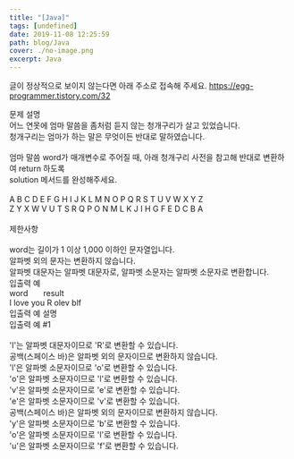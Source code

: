 ```yaml
---
title: "[Java]"
tags: [undefined]
date: 2019-11-08 12:25:59
path: blog/Java
cover: ./no-image.png
excerpt: Java
---
```

글이 정상적으로 보이지 않는다면 아래 주소로 접속해 주세요.
https://egg-programmer.tistory.com/32
<div class="__se_code_view language-javascript">문제&nbsp;설명</div>

<div class="__se_code_view language-javascript">어느&nbsp;연못에&nbsp;엄마&nbsp;말씀을&nbsp;좀처럼&nbsp;듣지&nbsp;않는&nbsp;청개구리가&nbsp;살고&nbsp;있었습니다<span class="token se-code-punctuation">.</span>&nbsp; <br/>청개구리는&nbsp;엄마가&nbsp;하는&nbsp;말은&nbsp;무엇이든&nbsp;반대로&nbsp;말하였습니다<span class="token se-code-punctuation">.</span> <br/><br/>엄마&nbsp;말씀&nbsp;word가&nbsp;매개변수로&nbsp;주어질&nbsp;때<span class="token se-code-punctuation">,</span>&nbsp;아래&nbsp;청개구리&nbsp;사전을&nbsp;참고해&nbsp;반대로&nbsp;변환하여&nbsp;<span class="token se-code-keyword">return</span>&nbsp;하도록&nbsp; <br/>solution&nbsp;메서드를&nbsp;완성해주세요<span class="token se-code-punctuation">.</span> <br/><br/><span class="token se-code-constant">A</span> <span class="token se-code-constant">B</span> <span class="token se-code-constant">C</span> <span class="token se-code-constant">D</span> <span class="token se-code-constant">E</span> <span class="token se-code-constant">F</span> <span class="token se-code-constant">G</span> <span class="token se-code-constant">H</span> <span class="token se-code-constant">I</span> <span class="token se-code-constant">J</span> <span class="token se-code-constant">K</span> <span class="token se-code-constant">L</span> <span class="token se-code-constant">M</span> <span class="token se-code-constant">N</span> <span class="token se-code-constant">O</span> <span class="token se-code-constant">P</span> <span class="token se-code-constant">Q</span> <span class="token se-code-constant">R</span> <span class="token se-code-constant">S</span> <span class="token se-code-constant">T</span> <span class="token se-code-constant">U</span> <span class="token se-code-constant">V</span> <span class="token se-code-constant">W</span> <span class="token se-code-constant">X</span> <span class="token se-code-constant">Y</span> <span class="token se-code-constant">Z</span> <br/><span class="token se-code-constant">Z</span> <span class="token se-code-constant">Y</span> <span class="token se-code-constant">X</span> <span class="token se-code-constant">W</span> <span class="token se-code-constant">V</span> <span class="token se-code-constant">U</span> <span class="token se-code-constant">T</span> <span class="token se-code-constant">S</span> <span class="token se-code-constant">R</span> <span class="token se-code-constant">Q</span> <span class="token se-code-constant">P</span> <span class="token se-code-constant">O</span> <span class="token se-code-constant">N</span> <span class="token se-code-constant">M</span> <span class="token se-code-constant">L</span> <span class="token se-code-constant">K</span> <span class="token se-code-constant">J</span> <span class="token se-code-constant">I</span> <span class="token se-code-constant">H</span> <span class="token se-code-constant">G</span> <span class="token se-code-constant">F</span> <span class="token se-code-constant">E</span> <span class="token se-code-constant">D</span> <span class="token se-code-constant">C</span> <span class="token se-code-constant">B</span> <span class="token se-code-constant">A</span></div>

<div class="__se_code_view language-javascript"><br/>제한사항</div>

<div class="__se_code_view language-javascript"><br/>word는&nbsp;길이가&nbsp;<span class="token se-code-number">1</span>&nbsp;이상&nbsp;<span class="token se-code-number">1</span><span class="token se-code-punctuation">,</span><span class="token se-code-number">000</span>&nbsp;이하인&nbsp;문자열입니다<span class="token se-code-punctuation">.</span> <br/>알파벳&nbsp;외의&nbsp;문자는&nbsp;변환하지&nbsp;않습니다<span class="token se-code-punctuation">.</span> <br/>알파벳&nbsp;대문자는&nbsp;알파벳&nbsp;대문자로<span class="token se-code-punctuation">,</span>&nbsp;알파벳&nbsp;소문자는&nbsp;알파벳&nbsp;소문자로&nbsp;변환합니다<span class="token se-code-punctuation">.</span> </div>

<div class="__se_code_view language-javascript">입출력&nbsp;예 <br/>word&nbsp; &nbsp; &nbsp; &nbsp;result <br/><span class="token se-code-constant">I</span>&nbsp;love&nbsp;you <span class="token se-code-constant">R</span>&nbsp;olev&nbsp;blf <br/>입출력&nbsp;예&nbsp;설명 <br/>입출력&nbsp;예&nbsp;#<span class="token se-code-number">1</span> <br/><br/><span class="token se-code-string">'I'</span>는&nbsp;알파벳&nbsp;대문자이므로&nbsp;<span class="token se-code-string">'R'</span>로&nbsp;변환할&nbsp;수&nbsp;있습니다<span class="token se-code-punctuation">.</span> <br/><span class="token se-code-function">공백</span><span class="token se-code-punctuation">(</span>스페이스&nbsp;바<span class="token se-code-punctuation">)</span>은&nbsp;알파벳&nbsp;외의&nbsp;문자이므로&nbsp;변환하지&nbsp;않습니다<span class="token se-code-punctuation">.</span> <br/><span class="token se-code-string">'l'</span>은&nbsp;알파벳&nbsp;소문자이므로&nbsp;<span class="token se-code-string">'o'</span>로&nbsp;변환할&nbsp;수&nbsp;있습니다<span class="token se-code-punctuation">.</span> <br/><span class="token se-code-string">'o'</span>은&nbsp;알파벳&nbsp;소문자이므로&nbsp;<span class="token se-code-string">'l'</span>로&nbsp;변환할&nbsp;수&nbsp;있습니다<span class="token se-code-punctuation">.</span> <br/><span class="token se-code-string">'v'</span>은&nbsp;알파벳&nbsp;소문자이므로&nbsp;<span class="token se-code-string">'e'</span>로&nbsp;변환할&nbsp;수&nbsp;있습니다<span class="token se-code-punctuation">.</span> <br/><span class="token se-code-string">'e'</span>은&nbsp;알파벳&nbsp;소문자이므로&nbsp;<span class="token se-code-string">'v'</span>로&nbsp;변환할&nbsp;수&nbsp;있습니다<span class="token se-code-punctuation">.</span> <br/><span class="token se-code-function">공백</span><span class="token se-code-punctuation">(</span>스페이스&nbsp;바<span class="token se-code-punctuation">)</span>은&nbsp;알파벳&nbsp;외의&nbsp;문자이므로&nbsp;변환하지&nbsp;않습니다<span class="token se-code-punctuation">.</span> <br/><span class="token se-code-string">'y'</span>은&nbsp;알파벳&nbsp;소문자이므로&nbsp;<span class="token se-code-string">'b'</span>로&nbsp;변환할&nbsp;수&nbsp;있습니다<span class="token se-code-punctuation">.</span> <br/><span class="token se-code-string">'o'</span>은&nbsp;알파벳&nbsp;소문자이므로&nbsp;<span class="token se-code-string">'l'</span>로&nbsp;변환할&nbsp;수&nbsp;있습니다<span class="token se-code-punctuation">.</span> <br/><span class="token se-code-string">'u'</span>은&nbsp;알파벳&nbsp;소문자이므로&nbsp;<span class="token se-code-string">'f'</span>로&nbsp;변환할&nbsp;수&nbsp;있습니다<span class="token se-code-punctuation">.</span> </div>